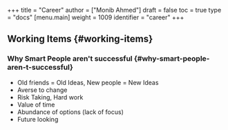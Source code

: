 +++
title = "Career"
author = ["Monib Ahmed"]
draft = false
toc = true
type = "docs"
[menu.main]
  weight = 1009
  identifier = "career"
+++

## Working Items {#working-items}


### Why Smart People aren't successful {#why-smart-people-aren-t-successful}

-   Old friends = Old Ideas, New people = New Ideas
-   Averse to change
-   Risk Taking, Hard work
-   Value of time
-   Abundance of options (lack of focus)
-   Future looking
